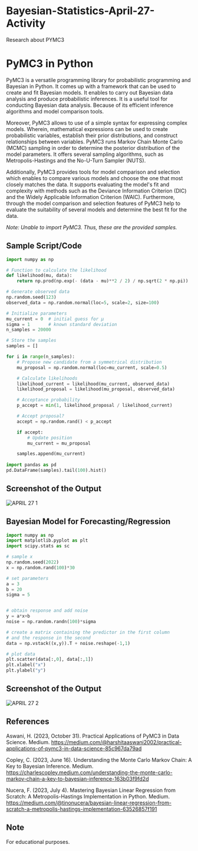# Bayesian-Statistics-April-27-Activity
Research about PYMC3

# PyMC3 in Python

PyMC3 is a versatile programming library for probabilistic programming and Bayesian in Python. It comes up with a framework that can be used to create and fit Bayesian models. It enables to carry out Bayesian data analysis and produce probabilistic inferences. It is a useful tool for conducting Bayesian data analysis. Because of its efficient inference algorithms and model comparison tools.

Moreover, PyMC3 allows to use of a simple syntax for expressing complex models. Wherein, mathematical expressions can be used to create probabilistic variables, establish their prior distributions, and construct relationships between variables. PyMC3 runs Markov Chain Monte Carlo (MCMC) sampling in order to determine the posterior distribution of the model parameters. It offers several sampling algorithms, such as Metropolis-Hastings and the No-U-Turn Sampler (NUTS).

Additionally, PyMC3 provides tools for model comparison and selection which enables to compare various models and choose the one that most closely matches the data. It supports evaluating the model's fit and complexity with methods such as the Deviance Information Criterion (DIC) and the Widely Applicable Information Criterion (WAIC). Furthermore, through the model comparison and selection features of PyMC3 help to evaluate the suitability of several models and determine the best fit for the data.


*Note: Unable to import PyMC3. Thus, these are the provided samples.*

## Sample Script/Code

```python
import numpy as np

# Function to calculate the likelihood
def likelihood(mu, data):
    return np.prod(np.exp(- (data - mu)**2 / 2) / np.sqrt(2 * np.pi))

# Generate observed data
np.random.seed(123)
observed_data = np.random.normal(loc=5, scale=2, size=100)

# Initialize parameters
mu_current = 0  # initial guess for μ
sigma = 1       # known standard deviation
n_samples = 20000

# Store the samples
samples = []

for i in range(n_samples):
    # Propose new candidate from a symmetrical distribution
    mu_proposal = np.random.normal(loc=mu_current, scale=0.5)

    # Calculate likelihoods
    likelihood_current = likelihood(mu_current, observed_data)
    likelihood_proposal = likelihood(mu_proposal, observed_data)

    # Acceptance probability
    p_accept = min(1, likelihood_proposal / likelihood_current)

    # Accept proposal?
    accept = np.random.rand() < p_accept

    if accept:
        # Update position
        mu_current = mu_proposal

    samples.append(mu_current)
    
import pandas as pd
pd.DataFrame(samples).tail(100).hist()    
```
## Screenshot of the Output

![APRIL 27 1](https://github.com/mariachrislenereis/Bayesian-Statistics-Activity-3/assets/168893458/d225f54a-4de3-4665-9fe4-2b0a05d6df05)

## Bayesian Model for Forecasting/Regression

```python
import numpy as np
import matplotlib.pyplot as plt
import scipy.stats as sc

# sample x
np.random.seed(2022)
x = np.random.rand(100)*30

# set parameters
a = 3
b = 20
sigma = 5


# obtain response and add noise
y = a*x+b
noise = np.random.randn(100)*sigma

# create a matrix containing the predictor in the first column
# and the response in the second
data = np.vstack((x,y)).T + noise.reshape(-1,1)

# plot data 
plt.scatter(data[:,0], data[:,1])
plt.xlabel("x")
plt.ylabel("y")
```

## Screenshot of the Output

![APRIL 27 2](https://github.com/mariachrislenereis/Bayesian-Statistics-Activity-3/assets/168893458/013af7d0-1496-449c-a1b0-0b916ec211e5)


## References

Aswani, H. (2023, October 31). Practical Applications of PyMC3 in Data Science. Medium. https://medium.com/@harshitaaswani2002/practical-applications-of-pymc3-in-data-science-85c967da79ad

Copley, C. (2023, June 16). Understanding the Monte Carlo Markov Chain: A Key to Bayesian Inference. Medium. https://charlescopley.medium.com/understanding-the-monte-carlo-markov-chain-a-key-to-bayesian-inference-163b03f9fd2d

Nucera, F. (2023, July 4). Mastering Bayesian Linear Regression from Scratch: A Metropolis-Hastings Implementation in Python. Medium. https://medium.com/@tinonucera/bayesian-linear-regression-from-scratch-a-metropolis-hastings-implementation-63526857f191

## Note

For educational purposes.
